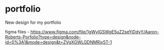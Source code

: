 # portfolio

New design for my portfolio

figma files - https://www.figma.com/file/1gWylGSWgE5uZ2seYiDdyY/Aaron-Roberts-Porfolio?type=design&node-id=0%3A1&mode=design&t=ZVgXGWLGDNMRix5T-1